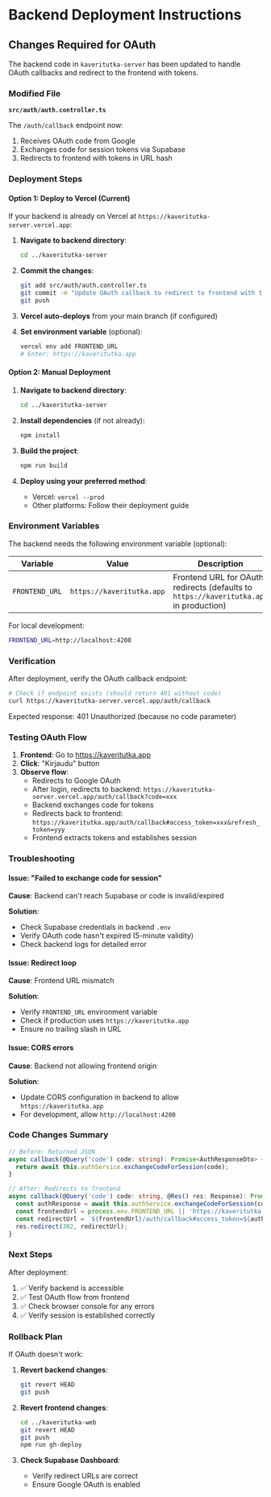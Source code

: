 # Backend Deployment Instructions

## Changes Required for OAuth

The backend code in `kaveritutka-server` has been updated to handle OAuth callbacks and redirect to the frontend with tokens.

### Modified File

**`src/auth/auth.controller.ts`**

The `/auth/callback` endpoint now:
1. Receives OAuth code from Google
2. Exchanges code for session tokens via Supabase
3. Redirects to frontend with tokens in URL hash

### Deployment Steps

#### Option 1: Deploy to Vercel (Current)

If your backend is already on Vercel at `https://kaveritutka-server.vercel.app`:

1. **Navigate to backend directory**:
   ```bash
   cd ../kaveritutka-server
   ```

2. **Commit the changes**:
   ```bash
   git add src/auth/auth.controller.ts
   git commit -m "Update OAuth callback to redirect to frontend with tokens"
   git push
   ```

3. **Vercel auto-deploys** from your main branch (if configured)

4. **Set environment variable** (optional):
   ```bash
   vercel env add FRONTEND_URL
   # Enter: https://kaveritutka.app
   ```

#### Option 2: Manual Deployment

1. **Navigate to backend directory**:
   ```bash
   cd ../kaveritutka-server
   ```

2. **Install dependencies** (if not already):
   ```bash
   npm install
   ```

3. **Build the project**:
   ```bash
   npm run build
   ```

4. **Deploy using your preferred method**:
   - Vercel: `vercel --prod`
   - Other platforms: Follow their deployment guide

### Environment Variables

The backend needs the following environment variable (optional):

| Variable | Value | Description |
|----------|-------|-------------|
| `FRONTEND_URL` | `https://kaveritutka.app` | Frontend URL for OAuth redirects (defaults to `https://kaveritutka.app` in production) |

For local development:
```bash
FRONTEND_URL=http://localhost:4200
```

### Verification

After deployment, verify the OAuth callback endpoint:

```bash
# Check if endpoint exists (should return 401 without code)
curl https://kaveritutka-server.vercel.app/auth/callback
```

Expected response: 401 Unauthorized (because no code parameter)

### Testing OAuth Flow

1. **Frontend**: Go to https://kaveritutka.app
2. **Click**: "Kirjaudu" button
3. **Observe flow**:
   - Redirects to Google OAuth
   - After login, redirects to backend: `https://kaveritutka-server.vercel.app/auth/callback?code=xxx`
   - Backend exchanges code for tokens
   - Redirects back to frontend: `https://kaveritutka.app/auth/callback#access_token=xxx&refresh_token=yyy`
   - Frontend extracts tokens and establishes session

### Troubleshooting

#### Issue: "Failed to exchange code for session"

**Cause**: Backend can't reach Supabase or code is invalid/expired

**Solution**:
- Check Supabase credentials in backend `.env`
- Verify OAuth code hasn't expired (5-minute validity)
- Check backend logs for detailed error

#### Issue: Redirect loop

**Cause**: Frontend URL mismatch

**Solution**:
- Verify `FRONTEND_URL` environment variable
- Check if production uses `https://kaveritutka.app`
- Ensure no trailing slash in URL

#### Issue: CORS errors

**Cause**: Backend not allowing frontend origin

**Solution**:
- Update CORS configuration in backend to allow `https://kaveritutka.app`
- For development, allow `http://localhost:4200`

### Code Changes Summary

```typescript
// Before: Returned JSON
async callback(@Query('code') code: string): Promise<AuthResponseDto> {
  return await this.authService.exchangeCodeForSession(code);
}

// After: Redirects to frontend
async callback(@Query('code') code: string, @Res() res: Response): Promise<void> {
  const authResponse = await this.authService.exchangeCodeForSession(code);
  const frontendUrl = process.env.FRONTEND_URL || 'https://kaveritutka.app';
  const redirectUrl = `${frontendUrl}/auth/callback#access_token=${authResponse.accessToken}...`;
  res.redirect(302, redirectUrl);
}
```

### Next Steps

After deployment:
1. ✅ Verify backend is accessible
2. ✅ Test OAuth flow from frontend
3. ✅ Check browser console for any errors
4. ✅ Verify session is established correctly

### Rollback Plan

If OAuth doesn't work:

1. **Revert backend changes**:
   ```bash
   git revert HEAD
   git push
   ```

2. **Revert frontend changes**:
   ```bash
   cd ../kaveritutka-web
   git revert HEAD
   git push
   npm run gh-deploy
   ```

3. **Check Supabase Dashboard**:
   - Verify redirect URLs are correct
   - Ensure Google OAuth is enabled
